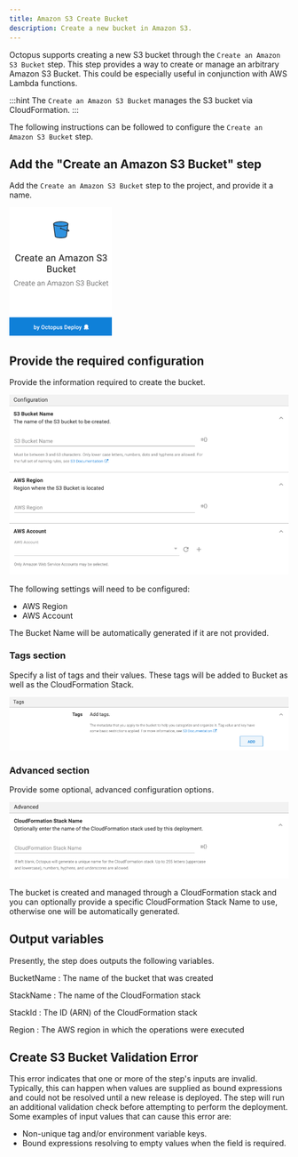 ```yaml
---
title: Amazon S3 Create Bucket
description: Create a new bucket in Amazon S3.
---
```


Octopus supports creating a new S3 bucket through the `Create an Amazon S3 Bucket` step.
This step provides a way to create or manage an arbitrary Amazon S3 Bucket. This could be especially useful in conjunction with AWS Lambda functions.

:::hint
The `Create an Amazon S3 Bucket` manages the S3 bucket via CloudFormation.
:::

The following instructions can be followed to configure the `Create an Amazon S3 Bucket` step.

## Add the "Create an Amazon S3 Bucket" step

Add the `Create an Amazon S3 Bucket` step to the project, and provide it a name.

![Create an Amazon S3 Bucket Step](images/create-an-amazon-s3-bucket-step.png "width=500")

## Provide the required configuration

Provide the information required to create the bucket.

![Create an Amazon S3 Bucket Configuration section](images/configuration-section.png "width=500")

The following settings will need to be configured:

* AWS Region
* AWS Account

The Bucket Name will be automatically generated if it are not provided.

### Tags section

Specify a list of tags and their values. These tags will be added to Bucket as well as the CloudFormation Stack.

![Create an Amazon S3 Bucket Tags section](images/tags-section.png "width=500")

### Advanced section

Provide some optional, advanced configuration options.

![Create an Amazon S3 Bucket Tags section](images/advanced-section.png "width=500")

The bucket is created and managed through a CloudFormation stack and you can optionally provide a specific CloudFormation Stack Name to use, otherwise one will be automatically generated.

## Output variables

Presently, the step does outputs the following variables.

BucketName
: The name of the bucket that was created

StackName
: The name of the CloudFormation stack

StackId
: The ID (ARN) of the CloudFormation stack

Region
: The AWS region in which the operations were executed

## Create S3 Bucket Validation Error

This error indicates that one or more of the step's inputs are invalid. Typically, this can happen when values are supplied as bound expressions and could not be resolved until a new release is deployed. The step will run an additional validation check before attempting to perform the deployment. Some examples of input values that can cause this error are:
* Non-unique tag and/or environment variable keys.
* Bound expressions resolving to empty values when the field is required.